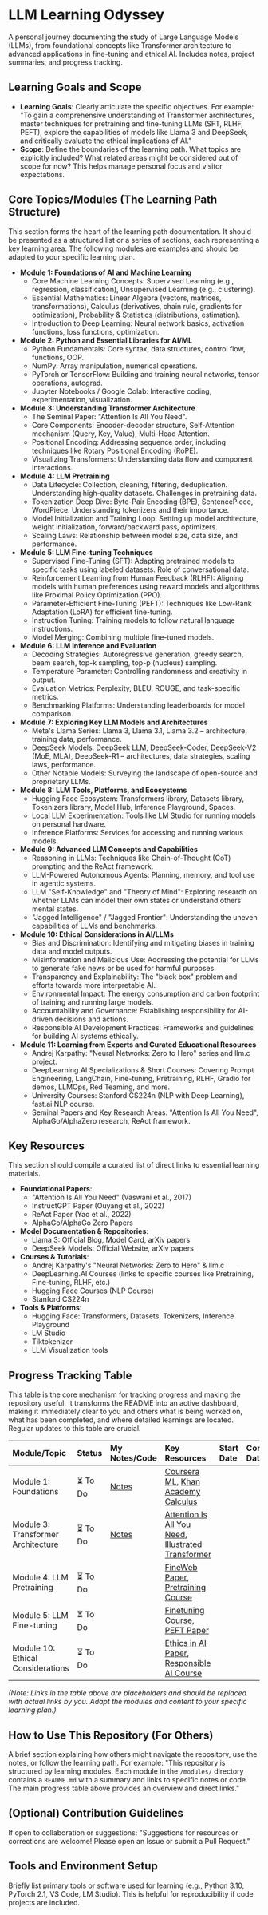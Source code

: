 # LLM Learning Odyssey

A personal journey documenting the study of Large Language Models (LLMs), from foundational concepts like Transformer architecture to advanced applications in fine-tuning and ethical AI. Includes notes, project summaries, and progress tracking.

## Learning Goals and Scope

*   **Learning Goals**: Clearly articulate the specific objectives. For example: "To gain a comprehensive understanding of Transformer architectures, master techniques for pretraining and fine-tuning LLMs (SFT, RLHF, PEFT), explore the capabilities of models like Llama 3 and DeepSeek, and critically evaluate the ethical implications of AI."
*   **Scope**: Define the boundaries of the learning path. What topics are explicitly included? What related areas might be considered out of scope for now? This helps manage personal focus and visitor expectations.

## Core Topics/Modules (The Learning Path Structure)
This section forms the heart of the learning path documentation. It should be presented as a structured list or a series of sections, each representing a key learning area. The following modules are examples and should be adapted to your specific learning plan.

*   **Module 1: Foundations of AI and Machine Learning**
    *   Core Machine Learning Concepts: Supervised Learning (e.g., regression, classification), Unsupervised Learning (e.g., clustering).
    *   Essential Mathematics: Linear Algebra (vectors, matrices, transformations), Calculus (derivatives, chain rule, gradients for optimization), Probability & Statistics (distributions, estimation).
    *   Introduction to Deep Learning: Neural network basics, activation functions, loss functions, optimization.
*   **Module 2: Python and Essential Libraries for AI/ML**
    *   Python Fundamentals: Core syntax, data structures, control flow, functions, OOP.
    *   NumPy: Array manipulation, numerical operations.
    *   PyTorch or TensorFlow: Building and training neural networks, tensor operations, autograd.
    *   Jupyter Notebooks / Google Colab: Interactive coding, experimentation, visualization.
*   **Module 3: Understanding Transformer Architecture**
    *   The Seminal Paper: "Attention Is All You Need".
    *   Core Components: Encoder-decoder structure, Self-Attention mechanism (Query, Key, Value), Multi-Head Attention.
    *   Positional Encoding: Addressing sequence order, including techniques like Rotary Positional Encoding (RoPE).
    *   Visualizing Transformers: Understanding data flow and component interactions.
*   **Module 4: LLM Pretraining**
    *   Data Lifecycle: Collection, cleaning, filtering, deduplication. Understanding high-quality datasets. Challenges in pretraining data.
    *   Tokenization Deep Dive: Byte-Pair Encoding (BPE), SentencePiece, WordPiece. Understanding tokenizers and their importance.
    *   Model Initialization and Training Loop: Setting up model architecture, weight initialization, forward/backward pass, optimizers.
    *   Scaling Laws: Relationship between model size, data size, and performance.
*   **Module 5: LLM Fine-tuning Techniques**
    *   Supervised Fine-Tuning (SFT): Adapting pretrained models to specific tasks using labeled datasets. Role of conversational data.
    *   Reinforcement Learning from Human Feedback (RLHF): Aligning models with human preferences using reward models and algorithms like Proximal Policy Optimization (PPO).
    *   Parameter-Efficient Fine-Tuning (PEFT): Techniques like Low-Rank Adaptation (LoRA) for efficient fine-tuning.
    *   Instruction Tuning: Training models to follow natural language instructions.
    *   Model Merging: Combining multiple fine-tuned models.
*   **Module 6: LLM Inference and Evaluation**
    *   Decoding Strategies: Autoregressive generation, greedy search, beam search, top-k sampling, top-p (nucleus) sampling.
    *   Temperature Parameter: Controlling randomness and creativity in output.
    *   Evaluation Metrics: Perplexity, BLEU, ROUGE, and task-specific metrics.
    *   Benchmarking Platforms: Understanding leaderboards for model comparison.
*   **Module 7: Exploring Key LLM Models and Architectures**
    *   Meta's Llama Series: Llama 3, Llama 3.1, Llama 3.2 – architecture, training data, performance.
    *   DeepSeek Models: DeepSeek LLM, DeepSeek-Coder, DeepSeek-V2 (MoE, MLA), DeepSeek-R1 – architectures, data strategies, scaling laws, performance.
    *   Other Notable Models: Surveying the landscape of open-source and proprietary LLMs.
*   **Module 8: LLM Tools, Platforms, and Ecosystems**
    *   Hugging Face Ecosystem: Transformers library, Datasets library, Tokenizers library, Model Hub, Inference Playground, Spaces.
    *   Local LLM Experimentation: Tools like LM Studio for running models on personal hardware.
    *   Inference Platforms: Services for accessing and running various models.
*   **Module 9: Advanced LLM Concepts and Capabilities**
    *   Reasoning in LLMs: Techniques like Chain-of-Thought (CoT) prompting and the ReAct framework.
    *   LLM-Powered Autonomous Agents: Planning, memory, and tool use in agentic systems.
    *   LLM "Self-Knowledge" and "Theory of Mind": Exploring research on whether LLMs can model their own states or understand others' mental states.
    *   "Jagged Intelligence" / "Jagged Frontier": Understanding the uneven capabilities of LLMs and benchmarks.
*   **Module 10: Ethical Considerations in AI/LLMs**
    *   Bias and Discrimination: Identifying and mitigating biases in training data and model outputs.
    *   Misinformation and Malicious Use: Addressing the potential for LLMs to generate fake news or be used for harmful purposes.
    *   Transparency and Explainability: The "black box" problem and efforts towards more interpretable AI.
    *   Environmental Impact: The energy consumption and carbon footprint of training and running large models.
    *   Accountability and Governance: Establishing responsibility for AI-driven decisions and actions.
    *   Responsible AI Development Practices: Frameworks and guidelines for building AI systems ethically.
*   **Module 11: Learning from Experts and Curated Educational Resources**
    *   Andrej Karpathy: "Neural Networks: Zero to Hero" series and llm.c project.
    *   DeepLearning.AI Specializations & Short Courses: Covering Prompt Engineering, LangChain, Fine-tuning, Pretraining, RLHF, Gradio for demos, LLMOps, Red Teaming, and more.
    *   University Courses: Stanford CS224n (NLP with Deep Learning), fast.ai NLP course.
    *   Seminal Papers and Key Research Areas: "Attention Is All You Need", AlphaGo/AlphaZero research, ReAct framework.

## Key Resources
This section should compile a curated list of direct links to essential learning materials.

*   **Foundational Papers**:
    *   "Attention Is All You Need" (Vaswani et al., 2017)
    *   InstructGPT Paper (Ouyang et al., 2022)
    *   ReAct Paper (Yao et al., 2022)
    *   AlphaGo/AlphaGo Zero Papers
*   **Model Documentation & Repositories**:
    *   Llama 3: Official Blog, Model Card, arXiv papers
    *   DeepSeek Models: Official Website, arXiv papers
*   **Courses & Tutorials**:
    *   Andrej Karpathy's "Neural Networks: Zero to Hero" & llm.c
    *   DeepLearning.AI Courses (links to specific courses like Pretraining, Fine-tuning, RLHF, etc.)
    *   Hugging Face Courses (NLP Course)
    *   Stanford CS224n
*   **Tools & Platforms**:
    *   Hugging Face: Transformers, Datasets, Tokenizers, Inference Playground
    *   LM Studio
    *   Tiktokenizer
    *   LLM Visualization tools

## Progress Tracking Table
This table is the core mechanism for tracking progress and making the repository useful. It transforms the README into an active dashboard, making it immediately clear to you and others what is being worked on, what has been completed, and where detailed learnings are located. Regular updates to this table are crucial.

| Module/Topic                     | Status        | My Notes/Code                                       | Key Resources                                                                 | Start Date | Completion Date | Confidence (1-5) | Key Learnings/Challenges             |
| :------------------------------- | :------------ | :-------------------------------------------------- | :---------------------------------------------------------------------------- | :--------- | :-------------- | :--------------- | :----------------------------------- |
| Module 1: Foundations            | ⏳ To Do      | [Notes](modules/01-foundations/README.md)           | [Coursera ML](link), [Khan Academy Calculus](link)                            |            |                 |                  |                                      |
| Module 3: Transformer Architecture | ⏳ To Do      | [Notes](modules/03-transformer-architecture/README.md) | [Attention Is All You Need](link_to_paper), [Illustrated Transformer](link_to_blog) |            |                 |                  | Multi-head attention details.        |
| Module 4: LLM Pretraining        | ⏳ To Do      |                                                     | [FineWeb Paper](link_to_fineweb), [Pretraining Course](link_to_course)        |            |                 |                  | Data pipelines seem challenging.     |
| Module 5: LLM Fine-tuning        | ⏳ To Do      |                                                     | [Finetuning Course](link_to_course), [PEFT Paper](link)                       |            |                 |                  | Understanding PEFT methods.          |
| Module 10: Ethical Considerations| ⏳ To Do      |                                                     | [Ethics in AI Paper](link), [Responsible AI Course](link)                     |            |                 |                  | Nuances of fairness & bias mitigation. |

*(Note: Links in the table above are placeholders and should be replaced with actual links by you. Adapt the modules and content to your specific learning plan.)*

## How to Use This Repository (For Others)
A brief section explaining how others might navigate the repository, use the notes, or follow the learning path. For example: "This repository is structured by learning modules. Each module in the `/modules/` directory contains a `README.md` with a summary and links to specific notes or code. The main progress table above provides an overview and direct links."

## (Optional) Contribution Guidelines
If open to collaboration or suggestions: "Suggestions for resources or corrections are welcome! Please open an Issue or submit a Pull Request."

## Tools and Environment Setup
Briefly list primary tools or software used for learning (e.g., Python 3.10, PyTorch 2.1, VS Code, LM Studio). This is helpful for reproducibility if code projects are included.
